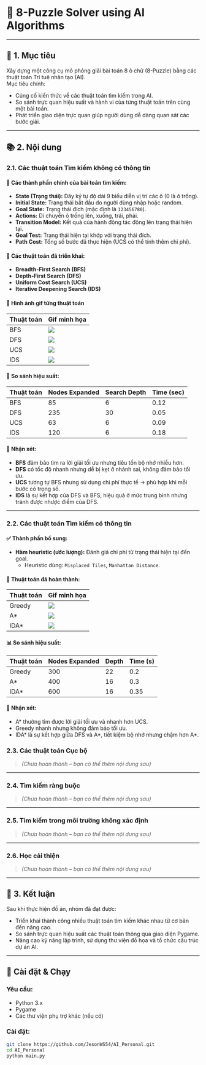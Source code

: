 # 🤖 8-Puzzle Solver using AI Algorithms

---

## 🎯 1. Mục tiêu

Xây dựng một công cụ mô phỏng giải bài toán 8 ô chữ (8-Puzzle) bằng các thuật toán Trí tuệ nhân tạo (AI).  
Mục tiêu chính:

- Củng cố kiến thức về các thuật toán tìm kiếm trong AI.
- So sánh trực quan hiệu suất và hành vi của từng thuật toán trên cùng một bài toán.
- Phát triển giao diện trực quan giúp người dùng dễ dàng quan sát các bước giải.

---

## 📚 2. Nội dung

### 2.1. Các thuật toán Tìm kiếm không có thông tin

#### 🔹 Các thành phần chính của bài toán tìm kiếm:

- **State (Trạng thái):** Dãy ký tự độ dài 9 biểu diễn vị trí các ô (0 là ô trống).
- **Initial State:** Trạng thái bắt đầu do người dùng nhập hoặc random.
- **Goal State:** Trạng thái đích (mặc định là `123456780`).
- **Actions:** Di chuyển ô trống lên, xuống, trái, phải.
- **Transition Model:** Kết quả của hành động tác động lên trạng thái hiện tại.
- **Goal Test:** Trạng thái hiện tại khớp với trạng thái đích.
- **Path Cost:** Tổng số bước đã thực hiện (UCS có thể tính thêm chi phí).

#### 🔹 Các thuật toán đã triển khai:

- **Breadth-First Search (BFS)**
- **Depth-First Search (DFS)**
- **Uniform Cost Search (UCS)**
- **Iterative Deepening Search (IDS)**

#### 🔹 Hình ảnh gif từng thuật toán

| Thuật toán | Gif minh họa        |
| ---------- | ------------------- |
| BFS        | ![](./gifs/bfs.gif) |
| DFS        | ![](./gifs/dfs.gif) |
| UCS        | ![](./gifs/ucs.gif) |
| IDS        | ![](./gifs/ids.gif) |

#### 🔹 So sánh hiệu suất:

| Thuật toán | Nodes Expanded | Search Depth | Time (sec) |
| ---------- | -------------- | ------------ | ---------- |
| BFS        | 85             | 6            | 0.12       |
| DFS        | 235            | 30           | 0.05       |
| UCS        | 63             | 6            | 0.09       |
| IDS        | 120            | 6            | 0.18       |

#### 🔹 Nhận xét:

- **BFS** đảm bảo tìm ra lời giải tối ưu nhưng tiêu tốn bộ nhớ nhiều hơn.
- **DFS** có tốc độ nhanh nhưng dễ bị kẹt ở nhánh sai, không đảm bảo tối ưu.
- **UCS** tương tự BFS nhưng sử dụng chi phí thực tế → phù hợp khi mỗi bước có trọng số.
- **IDS** là sự kết hợp của DFS và BFS, hiệu quả ở mức trung bình nhưng tránh được nhược điểm của DFS.

---

### 2.2. Các thuật toán Tìm kiếm có thông tin

#### ✅ Thành phần bổ sung:

- **Hàm heuristic (ước lượng):** Đánh giá chi phí từ trạng thái hiện tại đến goal.
  - Heuristic dùng: `Misplaced Tiles`, `Manhattan Distance`.

#### 🧠 Thuật toán đã hoàn thành:

| Thuật toán | Gif minh họa             |
| ---------- | ------------------------ |
| Greedy     | ![](./gifs/greedy.gif)   |
| A\*        | ![](./gifs/astar.gif)    |
| IDA\*      | ![](./gifs/ida_star.gif) |

#### 📊 So sánh hiệu suất:

| Thuật toán | Nodes Expanded | Depth | Time (s) |
| ---------- | -------------- | ----- | -------- |
| Greedy     | 300            | 22    | 0.2      |
| A\*        | 400            | 16    | 0.3      |
| IDA\*      | 600            | 16    | 0.35     |

#### 📝 Nhận xét:

- A\* thường tìm được lời giải tối ưu và nhanh hơn UCS.
- Greedy nhanh nhưng không đảm bảo tối ưu.
- IDA* là sự kết hợp giữa DFS và A*, tiết kiệm bộ nhớ nhưng chậm hơn A\*.

### 2.3. Các thuật toán Cục bộ

> _(Chưa hoàn thành – bạn có thể thêm nội dung sau)_

---

### 2.4. Tìm kiếm ràng buộc

> _(Chưa hoàn thành – bạn có thể thêm nội dung sau)_

---

### 2.5. Tìm kiếm trong môi trường không xác định

> _(Chưa hoàn thành – bạn có thể thêm nội dung sau)_

---

### 2.6. Học cải thiện

> _(Chưa hoàn thành – bạn có thể thêm nội dung sau)_

---

## 🏁 3. Kết luận

Sau khi thực hiện đồ án, nhóm đã đạt được:

- Triển khai thành công nhiều thuật toán tìm kiếm khác nhau từ cơ bản đến nâng cao.
- So sánh trực quan hiệu suất các thuật toán thông qua giao diện Pygame.
- Nâng cao kỹ năng lập trình, sử dụng thư viện đồ họa và tổ chức cấu trúc dự án AI.

---

## 🔧 Cài đặt & Chạy

### Yêu cầu:

- Python 3.x
- Pygame
- Các thư viện phụ trợ khác (nếu có)

### Cài đặt:

```bash
git clone https://github.com/JesonWS54/AI_Personal.git
cd AI_Personal
python main.py
```

